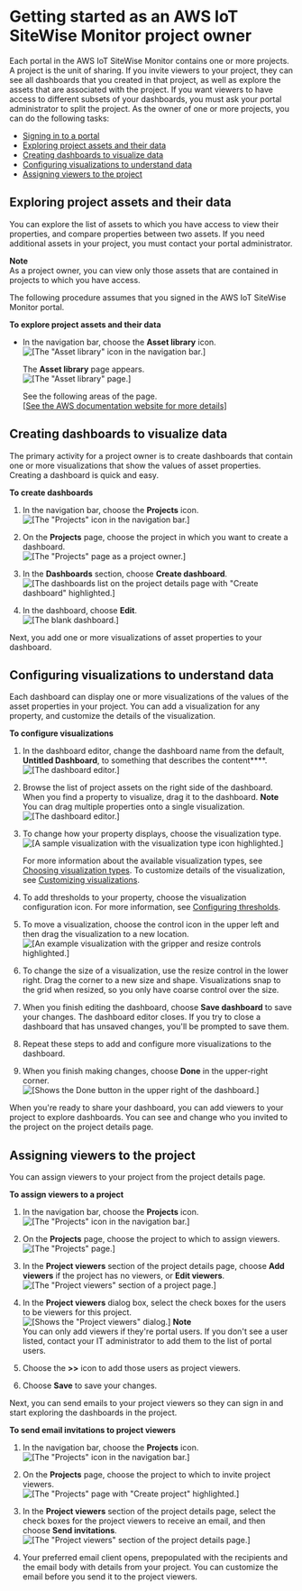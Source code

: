 # Getting started as an AWS IoT SiteWise Monitor project owner<a name="project-owner-getting-started"></a>

Each portal in the AWS IoT SiteWise Monitor contains one or more projects\. A project is the unit of sharing\. If you invite viewers to your project, they can see all dashboards that you created in that project, as well as explore the assets that are associated with the project\. If you want viewers to have access to different subsets of your dashboards, you must ask your portal administrator to split the project\. As the owner of one or more projects, you can do the following tasks:
+ [Signing in to a portal](getting-started.md#portal-login)
+ [Exploring project assets and their data](#project-owner-exploring-assets)
+ [Creating dashboards to visualize data](#project-owner-creating-dashboards)
+ [Configuring visualizations to understand data](#project-owner-configuring-visualizations)
+ [Assigning viewers to the project](#project-owner-inviting-viewers)

## Exploring project assets and their data<a name="project-owner-exploring-assets"></a>

You can explore the list of assets to which you have access to view their properties, and compare properties between two assets\. If you need additional assets in your project, you must contact your portal administrator\.

**Note**  
As a project owner, you can view only those assets that are contained in projects to which you have access\.

The following procedure assumes that you signed in the AWS IoT SiteWise Monitor portal\.

**To explore project assets and their data**
+ In the navigation bar, choose the **Asset library** icon\.  
![\[The "Asset library" icon in the navigation bar.\]](http://docs.aws.amazon.com/iot-sitewise/latest/appguide/images/portal-navigation-asset-library-console.png)

  The **Asset library** page appears\.  
![\[The "Asset library" page.\]](http://docs.aws.amazon.com/iot-sitewise/latest/appguide/images/asset-library-project-owner-console.png)

  See the following areas of the page\.    
[\[See the AWS documentation website for more details\]](http://docs.aws.amazon.com/iot-sitewise/latest/appguide/project-owner-getting-started.html)

## Creating dashboards to visualize data<a name="project-owner-creating-dashboards"></a>

The primary activity for a project owner is to create dashboards that contain one or more visualizations that show the values of asset properties\. Creating a dashboard is quick and easy\.

**To create dashboards**

1. In the navigation bar, choose the **Projects** icon\.  
![\[The "Projects" icon in the navigation bar.\]](http://docs.aws.amazon.com/iot-sitewise/latest/appguide/images/portal-navigation-projects-console.png)

1. On the **Projects** page, choose the project in which you want to create a dashboard\.  
![\[The "Projects" page as a project owner.\]](http://docs.aws.amazon.com/iot-sitewise/latest/appguide/images/projects-portal-user-choose-project-console.png)

1. <a name="project-create-dashboard"></a>In the **Dashboards** section, choose **Create dashboard**\.  
![\[The dashboards list on the project details page with "Create dashboard" highlighted.\]](http://docs.aws.amazon.com/iot-sitewise/latest/appguide/images/project-create-dashboard-console.png)

1. <a name="dashboard-edit-dashboard"></a>In the dashboard, choose **Edit**\.  
![\[The blank dashboard.\]](http://docs.aws.amazon.com/iot-sitewise/latest/appguide/images/dashboard-view-blank-dashboard-console.png)

Next, you add one or more visualizations of asset properties to your dashboard\. 

## Configuring visualizations to understand data<a name="project-owner-configuring-visualizations"></a>

Each dashboard can display one or more visualizations of the values of the asset properties in your project\. You can add a visualization for any property, and customize the details of the visualization\.

**To configure visualizations**

1. <a name="dashboard-configure-dashboard"></a>In the dashboard editor, change the dashboard name from the default, **Untitled Dashboard**, to something that describes the content****\.  
![\[The dashboard editor.\]](http://docs.aws.amazon.com/iot-sitewise/latest/appguide/images/dashboard-name-dashboard-console.png)

1. <a name="dashboard-add-visualization"></a>Browse the list of project assets on the right side of the dashboard\. When you find a property to visualize, drag it to the dashboard\.
**Note**  
You can drag multiple properties onto a single visualization\.  
![\[The dashboard editor.\]](http://docs.aws.amazon.com/iot-sitewise/latest/appguide/images/dashboard-add-visualization-console.png)

1. <a name="dashboard-choose-visualization-type"></a>To change how your property displays, choose the visualization type\.  
![\[A sample visualization with the visualization type icon highlighted.\]](http://docs.aws.amazon.com/iot-sitewise/latest/appguide/images/dashboard-edit-visualization-type-console.png)

   For more information about the available visualization types, see [Choosing visualization types](choose-visualization-types.md)\. To customize details of the visualization, see [Customizing visualizations](customize-visualizations.md)\.

1. <a name="dashboard-configure-thresholds"></a>To add thresholds to your property, choose the visualization configuration icon\. For more information, see [Configuring thresholds](configure-thresholds.md)\.

1. To move a visualization, choose the control icon in the upper left and then drag the visualization to a new location\.  
![\[An example visualization with the gripper and resize controls highlighted.\]](http://docs.aws.amazon.com/iot-sitewise/latest/appguide/images/dashboard-edit-visualization-bounds-console.png)

1. To change the size of a visualization, use the resize control in the lower right\. Drag the corner to a new size and shape\. Visualizations snap to the grid when resized, so you only have coarse control over the size\.

1. <a name="dashboard-save-changes"></a>When you finish editing the dashboard, choose **Save dashboard** to save your changes\. The dashboard editor closes\. If you try to close a dashboard that has unsaved changes, you'll be prompted to save them\.

1. Repeat these steps to add and configure more visualizations to the dashboard\.

1. When you finish making changes, choose **Done** in the upper\-right corner\.  
![\[Shows the Done button in the upper right of the dashboard.\]](http://docs.aws.amazon.com/iot-sitewise/latest/appguide/images/dashboard-finish-edits-console.png)

When you're ready to share your dashboard, you can add viewers to your project to explore dashboards\. You can see and change who you invited to the project on the project details page\. 

## Assigning viewers to the project<a name="project-owner-inviting-viewers"></a>

You can assign viewers to your project from the project details page\.<a name="add-viewers-project"></a>

**To assign viewers to a project**

1. In the navigation bar, choose the **Projects** icon\.  
![\[The "Projects" icon in the navigation bar.\]](http://docs.aws.amazon.com/iot-sitewise/latest/appguide/images/portal-navigation-projects-console.png)

1. On the **Projects** page, choose the project to which to assign viewers\.  
![\[The "Projects" page.\]](http://docs.aws.amazon.com/iot-sitewise/latest/appguide/images/projects-portal-user-choose-project-console.png)

1. In the **Project viewers** section of the project details page, choose **Add viewers** if the project has no viewers, or **Edit viewers**\.  
![\[The "Project viewers" section of a project page.\]](http://docs.aws.amazon.com/iot-sitewise/latest/appguide/images/project-add-viewers-console.png)

1. In the **Project viewers** dialog box, select the check boxes for the users to be viewers for this project\.  
![\[Shows the "Project viewers" dialog.\]](http://docs.aws.amazon.com/iot-sitewise/latest/appguide/images/project-choose-viewers-console.png)
**Note**  
You can only add viewers if they're portal users\. If you don't see a user listed, contact your IT administrator to add them to the list of portal users\.

1. Choose the **>>** icon to add those users as project viewers\.

1. Choose **Save** to save your changes\.

<a name="invite-viewers-project-intro"></a>Next, you can send emails to your project viewers so they can sign in and start exploring the dashboards in the project\.<a name="invite-viewers-project"></a>

**To send email invitations to project viewers**

1. In the navigation bar, choose the **Projects** icon\.  
![\[The "Projects" icon in the navigation bar.\]](http://docs.aws.amazon.com/iot-sitewise/latest/appguide/images/portal-navigation-projects-console.png)

1. On the **Projects** page, choose the project to which to invite project viewers\.  
![\[The "Projects" page with "Create project" highlighted.\]](http://docs.aws.amazon.com/iot-sitewise/latest/appguide/images/projects-portal-admin-choose-project-console.png)

1. In the **Project viewers** section of the project details page, select the check boxes for the project viewers to receive an email, and then choose **Send invitations**\.  
![\[The "Project viewers" section of the project details page.\]](http://docs.aws.amazon.com/iot-sitewise/latest/appguide/images/project-invite-viewers-console.png)

1. Your preferred email client opens, prepopulated with the recipients and the email body with details from your project\. You can customize the email before you send it to the project viewers\.